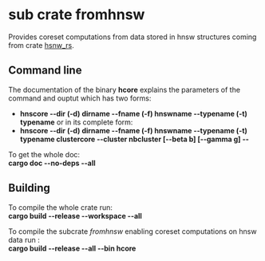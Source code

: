# sub crate fromhnsw

Provides coreset computations from data stored in hnsw structures coming from crate [hsnw_rs](https://crates.io/crates/hnsw_rs).

## Command line

The documentation of the binary **hcore** explains the parameters of the command and ouptut
which has two forms:
  - **hnscore  --dir (-d) dirname  --fname (-f) hnswname  --typename (-t) typename**
  or in its complete form:  
  - **hnscore  --dir (-d) dirname  --fname (-f) hnswname  --typename (-t) typename  clustercore --cluster nbcluster [--beta b] [--gamma g] --**

To get the whole doc:  
**cargo doc --no-deps --all**

## Building

To compile the whole crate run:  
**cargo build --release --workspace --all**


To compile the subcrate *fromhnsw* enabling coreset computations on hnsw data run :  
**cargo build --release --all  --bin hcore**



